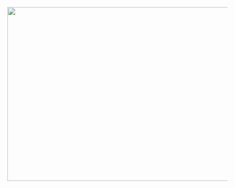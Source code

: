 <p align="center">

  <img src="https://cxl.com/wp-content/uploads/2018/09/coding-language.jpg" alt="Coder GIF" width="1350" height="400">
  
</p>
